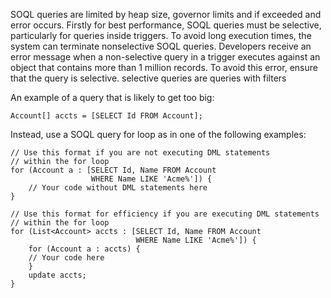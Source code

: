 SOQL queries are limited by heap size, governor limits and if exceeded and error occurs. Firstly for best performance, SOQL queries must be selective, particularly for queries inside triggers. To avoid long execution times, the system can terminate nonselective SOQL queries. Developers receive an error message when a non-selective query in a trigger executes against an object that contains more than 1 million records. To avoid this error, ensure that the query is selective. selective queries are queries with filters 

An example of a query that is likely to get too big:
```
Account[] accts = [SELECT Id FROM Account];
```
Instead, use a SOQL query for loop as in one of the following examples:
```
// Use this format if you are not executing DML statements 
// within the for loop
for (Account a : [SELECT Id, Name FROM Account 
                  WHERE Name LIKE 'Acme%']) {
    // Your code without DML statements here
}

// Use this format for efficiency if you are executing DML statements 
// within the for loop
for (List<Account> accts : [SELECT Id, Name FROM Account
                            WHERE Name LIKE 'Acme%']) {
    for (Account a : accts) {
    // Your code here
    }
    update accts;
}
```


